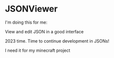 # JSONViewer

I'm doing this for me:

View and edit JSON in a good interface

2023 time. Time to continue development in JSONs!

I need it for my minecraft project
